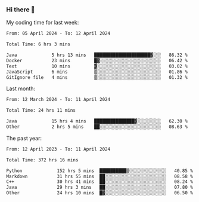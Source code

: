 ### Hi there 👋

My coding time for last week:

<!--START_SECTION:week-->

```txt
From: 05 April 2024 - To: 12 April 2024

Total Time: 6 hrs 3 mins

Java             5 hrs 13 mins   █████████████████████▓░░░   86.32 %
Docker           23 mins         █▓░░░░░░░░░░░░░░░░░░░░░░░   06.42 %
Text             10 mins         ▓░░░░░░░░░░░░░░░░░░░░░░░░   03.02 %
JavaScript       6 mins          ▒░░░░░░░░░░░░░░░░░░░░░░░░   01.86 %
GitIgnore file   4 mins          ▒░░░░░░░░░░░░░░░░░░░░░░░░   01.32 %
```

<!--END_SECTION:week-->

Last month:

<!--START_SECTION:month-->

```txt
From: 12 March 2024 - To: 11 April 2024

Total Time: 24 hrs 11 mins

Java             15 hrs 4 mins   ███████████████▓░░░░░░░░░   62.30 %
Other            2 hrs 5 mins    ██░░░░░░░░░░░░░░░░░░░░░░░   08.63 %
```

<!--END_SECTION:month-->

The past year:

<!--START_SECTION:year-->

```txt
From: 12 April 2023 - To: 11 April 2024

Total Time: 372 hrs 16 mins

Python             152 hrs 5 mins  ██████████▒░░░░░░░░░░░░░░   40.85 %
Markdown           31 hrs 55 mins  ██░░░░░░░░░░░░░░░░░░░░░░░   08.58 %
C++                30 hrs 41 mins  ██░░░░░░░░░░░░░░░░░░░░░░░   08.24 %
Java               29 hrs 3 mins   ██░░░░░░░░░░░░░░░░░░░░░░░   07.80 %
Other              24 hrs 10 mins  █▓░░░░░░░░░░░░░░░░░░░░░░░   06.50 %
```

<!--END_SECTION:year-->

